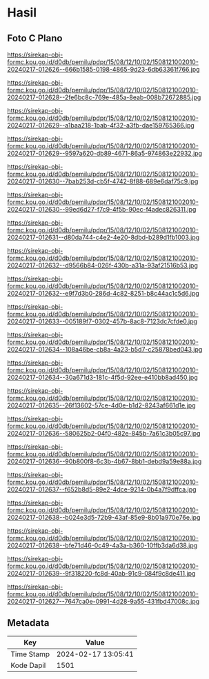 # Hasil

## Foto C Plano

https://sirekap-obj-formc.kpu.go.id/d0db/pemilu/pdpr/15/08/12/10/02/1508121002010-20240217-012626--666b1585-0198-4865-9d23-6db63361f766.jpg

https://sirekap-obj-formc.kpu.go.id/d0db/pemilu/pdpr/15/08/12/10/02/1508121002010-20240217-012628--2fe6bc8c-769e-485a-8eab-008b72672885.jpg

https://sirekap-obj-formc.kpu.go.id/d0db/pemilu/pdpr/15/08/12/10/02/1508121002010-20240217-012629--a1baa218-1bab-4f32-a3fb-dae159765366.jpg

https://sirekap-obj-formc.kpu.go.id/d0db/pemilu/pdpr/15/08/12/10/02/1508121002010-20240217-012629--9597a620-db89-4671-86a5-974863e22932.jpg

https://sirekap-obj-formc.kpu.go.id/d0db/pemilu/pdpr/15/08/12/10/02/1508121002010-20240217-012630--7bab253d-cb5f-4742-8f88-689e6daf75c9.jpg

https://sirekap-obj-formc.kpu.go.id/d0db/pemilu/pdpr/15/08/12/10/02/1508121002010-20240217-012630--99ed6d27-f7c9-4f5b-90ec-f4adec826311.jpg

https://sirekap-obj-formc.kpu.go.id/d0db/pemilu/pdpr/15/08/12/10/02/1508121002010-20240217-012631--d80da744-c4e2-4e20-8dbd-b289d1fb1003.jpg

https://sirekap-obj-formc.kpu.go.id/d0db/pemilu/pdpr/15/08/12/10/02/1508121002010-20240217-012632--d9566b84-026f-430b-a31a-93af21516b53.jpg

https://sirekap-obj-formc.kpu.go.id/d0db/pemilu/pdpr/15/08/12/10/02/1508121002010-20240217-012632--e9f7d3b0-286d-4c82-8251-b8c44ac1c5d6.jpg

https://sirekap-obj-formc.kpu.go.id/d0db/pemilu/pdpr/15/08/12/10/02/1508121002010-20240217-012633--005189f7-0302-457b-8ac8-7123dc7cfde0.jpg

https://sirekap-obj-formc.kpu.go.id/d0db/pemilu/pdpr/15/08/12/10/02/1508121002010-20240217-012634--108a46be-cb8a-4a23-b5d7-c25878bed043.jpg

https://sirekap-obj-formc.kpu.go.id/d0db/pemilu/pdpr/15/08/12/10/02/1508121002010-20240217-012634--30a671d3-181c-4f5d-92ee-e410bb8ad450.jpg

https://sirekap-obj-formc.kpu.go.id/d0db/pemilu/pdpr/15/08/12/10/02/1508121002010-20240217-012635--26f13602-57ce-4d0e-b1d2-8243af661d1e.jpg

https://sirekap-obj-formc.kpu.go.id/d0db/pemilu/pdpr/15/08/12/10/02/1508121002010-20240217-012636--580625b2-04f0-482e-845b-7a61c3b05c97.jpg

https://sirekap-obj-formc.kpu.go.id/d0db/pemilu/pdpr/15/08/12/10/02/1508121002010-20240217-012636--90b800f8-6c3b-4b67-8bb1-debd9a59e88a.jpg

https://sirekap-obj-formc.kpu.go.id/d0db/pemilu/pdpr/15/08/12/10/02/1508121002010-20240217-012637--f652b8d5-89e2-4dce-9214-0b4a7f9dffca.jpg

https://sirekap-obj-formc.kpu.go.id/d0db/pemilu/pdpr/15/08/12/10/02/1508121002010-20240217-012638--b024e3d5-72b9-43af-85e9-8b01a970e76e.jpg

https://sirekap-obj-formc.kpu.go.id/d0db/pemilu/pdpr/15/08/12/10/02/1508121002010-20240217-012638--bfe71d46-0c49-4a3a-b360-10ffb3da6d38.jpg

https://sirekap-obj-formc.kpu.go.id/d0db/pemilu/pdpr/15/08/12/10/02/1508121002010-20240217-012639--9f318220-fc8d-40ab-91c9-084f9c8de411.jpg

https://sirekap-obj-formc.kpu.go.id/d0db/pemilu/pdpr/15/08/12/10/02/1508121002010-20240217-012627--7647ca0e-0991-4d28-9a55-431fbd47008c.jpg


## Metadata

| Key        | Value               |
| ---------- | ------------------- |
| Time Stamp | 2024-02-17 13:05:41 |
| Kode Dapil | 1501                |



